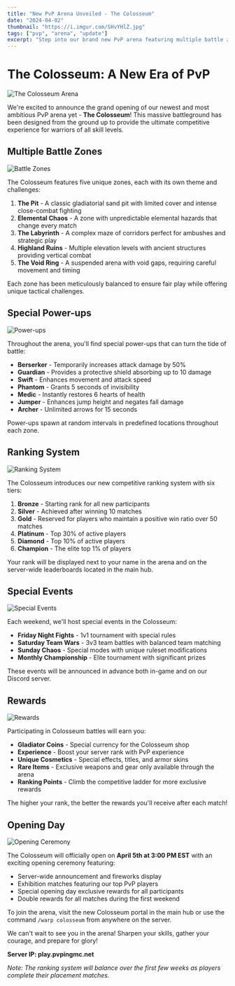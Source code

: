 ```yaml
---
title: "New PvP Arena Unveiled - The Colosseum"
date: "2024-04-02"
thumbnail: "https://i.imgur.com/SHvYHlZ.jpg"
tags: ["pvp", "arena", "update"]
excerpt: "Step into our brand new PvP arena featuring multiple battle zones, special power-ups, a competitive ranking system, and exclusive rewards!"
---
```


# The Colosseum: A New Era of PvP

![The Colosseum Arena](https://i.imgur.com/SHvYHlZ.jpg)

We're excited to announce the grand opening of our newest and most ambitious PvP arena yet - **The Colosseum**! This massive battleground has been designed from the ground up to provide the ultimate competitive experience for warriors of all skill levels.

## Multiple Battle Zones

![Battle Zones](https://i.imgur.com/PUf5Nla.jpg)

The Colosseum features five unique zones, each with its own theme and challenges:

1. **The Pit** - A classic gladiatorial sand pit with limited cover and intense close-combat fighting
2. **Elemental Chaos** - A zone with unpredictable elemental hazards that change every match
3. **The Labyrinth** - A complex maze of corridors perfect for ambushes and strategic play
4. **Highland Ruins** - Multiple elevation levels with ancient structures providing vertical combat
5. **The Void Ring** - A suspended arena with void gaps, requiring careful movement and timing

Each zone has been meticulously balanced to ensure fair play while offering unique tactical challenges.

## Special Power-ups

![Power-ups](https://i.imgur.com/A2xNEEw.jpg)

Throughout the arena, you'll find special power-ups that can turn the tide of battle:

- **Berserker** - Temporarily increases attack damage by 50%
- **Guardian** - Provides a protective shield absorbing up to 10 damage
- **Swift** - Enhances movement and attack speed
- **Phantom** - Grants 5 seconds of invisibility
- **Medic** - Instantly restores 6 hearts of health
- **Jumper** - Enhances jump height and negates fall damage
- **Archer** - Unlimited arrows for 15 seconds

Power-ups spawn at random intervals in predefined locations throughout each zone.

## Ranking System

![Ranking System](https://i.imgur.com/Z7JV1m4.jpg)

The Colosseum introduces our new competitive ranking system with six tiers:

1. **Bronze** - Starting rank for all new participants
2. **Silver** - Achieved after winning 10 matches
3. **Gold** - Reserved for players who maintain a positive win ratio over 50 matches
4. **Platinum** - Top 30% of active players
5. **Diamond** - Top 10% of active players
6. **Champion** - The elite top 1% of players

Your rank will be displayed next to your name in the arena and on the server-wide leaderboards located in the main hub.

## Special Events

![Special Events](https://i.imgur.com/rTsOZmn.jpg)

Each weekend, we'll host special events in the Colosseum:

- **Friday Night Fights** - 1v1 tournament with special rules
- **Saturday Team Wars** - 3v3 team battles with balanced team matching
- **Sunday Chaos** - Special modes with unique ruleset modifications
- **Monthly Championship** - Elite tournament with significant prizes

These events will be announced in advance both in-game and on our Discord server.

## Rewards

![Rewards](https://i.imgur.com/txHGr7b.jpg)

Participating in Colosseum battles will earn you:

- **Gladiator Coins** - Special currency for the Colosseum shop
- **Experience** - Boost your server rank with PvP experience
- **Unique Cosmetics** - Special effects, titles, and armor skins
- **Rare Items** - Exclusive weapons and gear only available through the arena
- **Ranking Points** - Climb the competitive ladder for more exclusive rewards

The higher your rank, the better the rewards you'll receive after each match!

## Opening Day

![Opening Ceremony](https://i.imgur.com/HLwELmN.jpg)

The Colosseum will officially open on **April 5th at 3:00 PM EST** with an exciting opening ceremony featuring:

- Server-wide announcement and fireworks display
- Exhibition matches featuring our top PvP players
- Special opening day exclusive rewards for all participants
- Double rewards for all matches during the first weekend

To join the arena, visit the new Colosseum portal in the main hub or use the command `/warp colosseum` from anywhere on the server.

We can't wait to see you in the arena! Sharpen your skills, gather your courage, and prepare for glory!

**Server IP: play.pvpingmc.net**

*Note: The ranking system will balance over the first few weeks as players complete their placement matches.* 